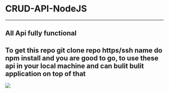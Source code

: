 # CRUD-API-NodeJS
---

All Api fully functional 
---

To get this repo
git clone repo https/ssh name
do npm install and you are good to go, to use these api in your local machine and can bulit bulit application on top of that
---
![](https://camo.githubusercontent.com/fc2a56a0c92aed48aef7ffd47b67a55c01914d6ea5ef9ced1abee0588d2c43fa/68747470733a2f2f692e6962622e636f2f374757434362702f53637265656e73686f742d323032302d30372d31322d61742d30382d33302d33322e706e67)
